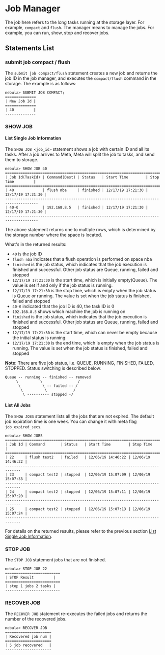 # Job Manager

The job here refers to the long tasks running at the storage layer. For example, `compact` and `flush`. The manager means to manage the jobs. For example, you can run, show, stop and recover jobs.

## Statements List

### submit job compact / flush

The `submit job compact/flush` statement creates a new job and returns the job ID in the job manager, and executes the `compact/flush` command in the storage. The example is as follows:

```ngql
nebula> SUBMIT JOB COMPACT;
==============
| New Job Id |
==============
| 40         |
--------------
```

### SHOW JOB

#### List Single Job Information

The `SHOW JOB <job_id>` statement shows a job with certain ID and all its tasks. After a job arrives to Meta, Meta will split the job to tasks, and send them to storage.

```ngql
nebula> SHOW JOB 40
=====================================================================================
| Job Id(TaskId) | Command(Dest) | Status   | Start Time        | Stop Time         |
=====================================================================================
| 40             | flush nba     | finished | 12/17/19 17:21:30 | 12/17/19 17:21:30 |
-------------------------------------------------------------------------------------
| 40-0           | 192.168.8.5   | finished | 12/17/19 17:21:30 | 12/17/19 17:21:30 |
-------------------------------------------------------------------------------------
```

The above statement returns one to multiple rows, which is determined by the storage number where the space is located.

What's in the returned results:

- `40` is the job ID
- `flush nba` indicates that a flush operation is performed on space nba
- `finished` is the job status, which indicates that the job execution is finished and successful. Other job status are Queue, running, failed and stopped
- `12/17/19 17:21:30` is the start time, which is initially empty(Queue). The value is set if and only if the job status is running.
- `12/17/19 17:21:30` is the stop time, which is empty when the job status is Queue or running. The value is set when the job status is finished, failed and stopped
- `40-0` indicated that the job ID is 40, the task ID is 0
- `192.168.8.5` shows which machine the job is running on
- `finished` is the job status, which indicates that the job execution is finished and successful. Other job status are Queue, running, failed and stopped
- `12/17/19 17:21:30` is the start time, which can never be empty because the initial status is running
- `12/17/19 17:21:30` is the end time, which is empty when the job status is running. The value is set when the job status is finished, failed and stopped

**Note:** There are five job status, i.e. QUEUE, RUNNING, FINISHED, FAILED, STOPPED. Status switching is described below:

```ngql
Queue -- running -- finished -- removed
     \          \                /
      \          \ -- failed -- /
       \          \            /
        \ ---------- stopped -/
```

#### List All Jobs

The `SHOW JOBS` statement lists all the jobs that are not expired. The default job expiration time is one week. You can change it with meta flag `job_expired_secs`.

```ngql
nebula> SHOW JOBS
=============================================================================
| Job Id | Command       | Status   | Start Time        | Stop Time         |
=============================================================================
| 22     | flush test2   | failed   | 12/06/19 14:46:22 | 12/06/19 14:46:22 |
-----------------------------------------------------------------------------
| 23     | compact test2 | stopped  | 12/06/19 15:07:09 | 12/06/19 15:07:33 |
-----------------------------------------------------------------------------
| 24     | compact test2 | stopped  | 12/06/19 15:07:11 | 12/06/19 15:07:20 |
-----------------------------------------------------------------------------
| 25     | compact test2 | stopped  | 12/06/19 15:07:13 | 12/06/19 15:07:24 |
-----------------------------------------------------------------------------
```

For details on the returned results, please refer to the previous section [List Single Job Information](#list-single-job-information).

### STOP JOB

The `STOP JOB` statement jobs that are not finished.

```ngql
nebula> STOP JOB 22
=========================
| STOP Result         |
=========================
| stop 1 jobs 2 tasks |
-------------------------
```

### RECOVER JOB

The `RECOVER JOB` statement re-executes the failed jobs and returns the number of the recovered jobs.

```ngql
nebula> RECOVER JOB
=====================
| Recovered job num |
=====================
| 5 job recovered   |
---------------------
```
